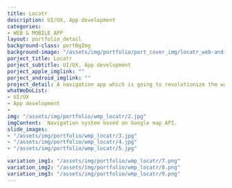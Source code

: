 ```yaml
---
title: Locatr
description: UI/UX, App development
categories:
- WEB & MOBILE APP
layout: portfolio_detail
background-class: portBgImg
background-image: "/assets/img/portfolio/port_cover_img/locatr_web-and-app.png"
porject_title: Locatr
porject_subtitle: UI/UX, App development
porject_apple_imglink: ""
porject_android_imglink: ""
project_detail: A navigation app which is going to revolutionize the way we travel, locate destinations and share our locations. The core concept of the app is based on travel and navigation and how easily we can arrive or reach at a destination. The app’s intuitive UI along with google’s material design integration gives the UI, a simple yet powerful visual appeal.
whatWeDoList:
- UI/UX
- App development
- 
img: "/assets/img/portfolio/wmp_locatr/2.jpg"
imgContent:  Navigation system based on Google map API.
slide_images:
- "/assets/img/portfolio/wmp_locatr/3.jpg"
- "/assets/img/portfolio/wmp_locatr/4.jpg"
- "/assets/img/portfolio/wmp_locatr/5.jpg"

variation_img1: "/assets/img/portfolio/wmp_locatr/7.png"
variation_img2: "/assets/img/portfolio/wmp_locatr/8.png"
variation_img3: "/assets/img/portfolio/wmp_locatr/9.png"
---
```


